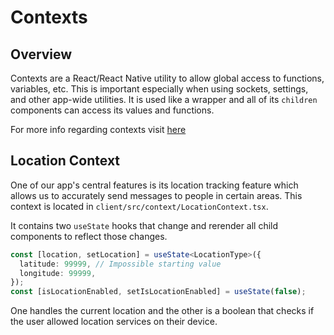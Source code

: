 # Contexts

## Overview

Contexts are a React/React Native utility to allow global access to functions, variables, etc. This is important especially when using sockets, settings, and other app-wide utilities. It is used like a wrapper and all of its `children` components can access its values and functions.

For more info regarding contexts visit [here](https://react.dev/reference/react/useContext)

## Location Context

One of our app's central features is its location tracking feature which allows us to accurately send messages to people in certain areas. This context is located in `client/src/context/LocationContext.tsx`.

It contains two `useState` hooks that change and rerender all child components to reflect those changes.

```typescript
const [location, setLocation] = useState<LocationType>({
  latitude: 99999, // Impossible starting value
  longitude: 99999,
});
const [isLocationEnabled, setIsLocationEnabled] = useState(false);
```

One handles the current location and the other is a boolean that checks if the user allowed location services on their device.
